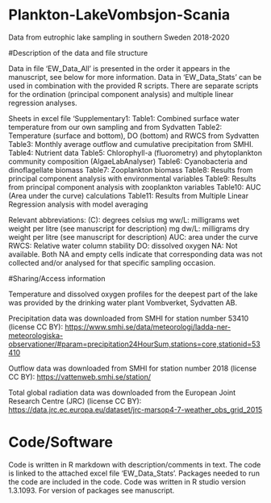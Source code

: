 # Plankton-LakeVombsjon-Scania
Data from eutrophic lake sampling in southern Sweden 2018-2020


#Description of the data and file structure

Data in file ‘EW_Data_All’ is presented in the order it appears in the manuscript, see below for more information. Data in ‘EW_Data_Stats’ can be used in combination with the provided R scripts. There are separate scripts for the ordination (principal component analysis) and multiple linear regression analyses.

Sheets in excel file ‘Supplementary1:
Table1: Combined surface water temperature from our own sampling and from Sydvatten
Table2: Temperature (surface and bottom), DO (bottom) and RWCS from Sydvatten
Table3: Monthly average outflow and cumulative precipitation from SMHI.
Table4: Nutrient data
Table5: Chlorophyll-a (fluorometry) and phytoplankton community composition (AlgaeLabAnalyser)
Table6: Cyanobacteria and dinoflagellate biomass
Table7: Zooplankton biomass
Table8: Results from principal component analysis with environmental variables
Table9: Results from principal component analysis with zooplankton variables
Table10: AUC (Area under the curve) calculations
Table11: Results from Multiple Linear Regression analysis with model averaging

Relevant abbreviations:
(C): degrees celsius
mg ww/L: milligrams wet weight per litre (see manuscript for description)
mg dw/L: milligrams dry weight per litre (see manuscript for description)
AUC: area under the curve
RWCS: Relative water column stability
DO: dissolved oxygen
NA: Not available. Both NA and empty cells indicate that corresponding data was not collected and/or analysed for that specific sampling occasion. 

#Sharing/Access information 

Temperature and dissolved oxygen profiles for the deepest part of the lake was provided by the drinking water plant Vombverket, Sydvatten AB.

Precipitation data was downloaded from SMHI for station number 53410 (license CC BY): 
https://www.smhi.se/data/meteorologi/ladda-ner-meteorologiska-observationer/#param=precipitation24HourSum,stations=core,stationid=53410

Outflow data was downloaded from SMHI for station number 2018 (license CC BY): 
https://vattenweb.smhi.se/station/

Total global radiation data was downloaded from the European Joint Research Centre (JRC) (license CC BY):
https://data.jrc.ec.europa.eu/dataset/jrc-marsop4-7-weather_obs_grid_2015

# Code/Software

Code is written in R markdown with description/comments in text. The code is linked to the attached excel file ‘EW_Data_Stats’. Packages needed to run the code are included in the code. Code was written in R studio version 1.3.1093. For version of packages see manuscript.


